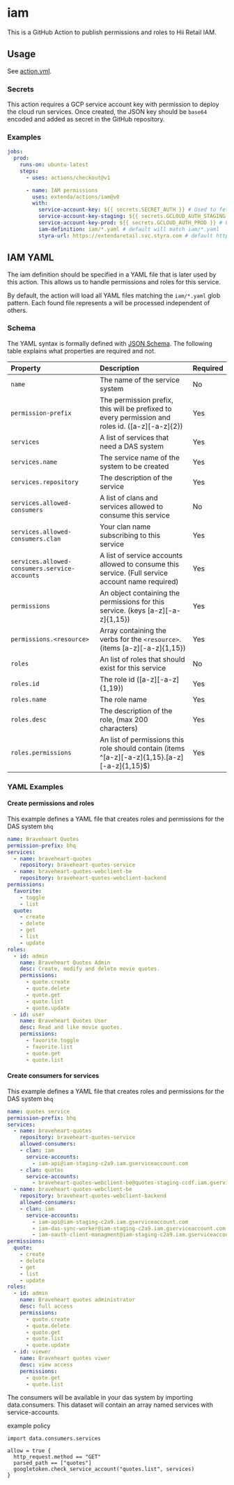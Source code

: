 # iam

This is a GitHub Action to publish permissions and roles to Hii Retail IAM.

## Usage

See [action.yml](action.yml).

### Secrets

This action requires a GCP service account key with permission to deploy the cloud run services.
Once created, the JSON key should be `base64` encoded and added as secret in the GitHub repository.

### Examples

```yaml
jobs:
  prod:
    runs-on: ubuntu-latest
    steps:
      - uses: actions/checkout@v1

      - name: IAM permissions
        uses: extenda/actions/iam@v0
        with:
          service-account-key: ${{ secrets.SECRET_AUTH }} # Used to fetch required credentials from secrets (required)
          service-account-key-staging: ${{ secrets.GCLOUD_AUTH_STAGING }} # Used to configure and create DAS-system on the correct cluster/environment (required)
          service-account-key-prod: ${{ secrets.GCLOUD_AUTH_PROD }} # Used to configure and create DAS-system on the correct cluster/environment (required)
          iam-definition: iam/*.yaml # default will match iam/*.yaml
          styra-url: https://extendaretail.svc.styra.com # default https://extendaretail.svc.styra.com 
```

## IAM YAML

The iam definition should be specified in a YAML file that is later used by this action. This allows us to handle
permissions and roles for this service.

By default, the action will load all YAML files matching the `iam/*.yaml` glob pattern. Each found file represents a
will be processed independent of others.

### Schema

The YAML syntax is formally defined with [JSON Schema](src/iam-schema.js). The following table explains what
properties are required and not.

| Property                                      | Description                                                                                      | Required |
|:----------------------------------------------|:-------------------------------------------------------------------------------------------------|:---------|
| `name`                                        | The name of the service system                                                                   | No       |
| `permission-prefix`                           | The permission prefix, this will be prefixed to every permission and roles id. ([a-z][-a-z]{2})  | Yes      |
| `services`                                    | A list of services that need a DAS system                                                        | Yes      |
| `services.name`                               | The service name of the system to be created                                                     | Yes      |
| `services.repository`                         | The description of the service                                                                   | Yes      |
| `services.allowed-consumers`                  | A list of clans and services allowed to consume this service                                     | No       |
| `services.allowed-consumers.clan`             | Your clan name subscribing to this service                                                       | Yes      |
| `services.allowed-consumers.service-accounts` | A list of service accounts allowed to consume this service. (Full service account name required) | Yes      |
| `permissions`                                 | An object containing the permissions for this service. (keys [a-z][-a-z]{1,15})                  | Yes      |
| `permissions.<resource>`                      | Array containing the verbs for the `<resource>`. (items [a-z][-a-z]{1,15})                       | Yes      |
| `roles`                                       | An list of roles that should exist for this service                                              | No       |
| `roles.id`                                    | The role id ([a-z][-a-z]{1,19})                                                                  | Yes      |
| `roles.name`                                  | The role name                                                                                    | Yes      |
| `roles.desc`                                  | The description of the role, (max 200 characters)                                                | Yes      |
| `roles.permissions`                           | An list of permissions this role should contain (items ^[a-z][-a-z]{1,15}\.[a-z][-a-z]{1,15}$)   | Yes      |

### YAML Examples

#### Create permissions and roles

This example defines a YAML file that creates roles and permissions for the DAS system `bhq`
```yaml
name: Braveheart Quotes
permission-prefix: bhq
services:
  - name: braveheart-quotes
    repository: braveheart-quotes-service
  - name: braveheart-quotes-webclient-be
    repository: braveheart-quotes-webclient-backend
permissions:
  favorite:
    - toggle
    - list
  quote:
    - create
    - delete
    - get
    - list
    - update
roles:
  - id: admin
    name: Braveheart Quotes Admin
    desc: Create, modify and delete movie quotes.
    permissions:
      - quote.create
      - quote.delete
      - quote.get
      - quote.list
      - quote.update
  - id: user
    name: Braveheart Quotes User
    desc: Read and like movie quotes.
    permissions:
      - favorite.toggle
      - favorite.list
      - quote.get
      - quote.list


```

#### Create consumers for services

This example defines a YAML file that creates roles and permissions for the DAS system `bhq`
```yaml
name: quotes service
permission-prefix: bhq
services:
  - name: braveheart-quotes
    repository: braveheart-quotes-service
    allowed-consumers:
    - clan: iam
      service-accounts:
        - iam-api@iam-staging-c2a9.iam.gserviceaccount.com
    - clan: quotes
      service-accounts:
        - braveheart-quotes-webclient-be@quotes-staging-ccdf.iam.gserviceaccount.com
  - name: braveheart-quotes-webclient-be
    repository: braveheart-quotes-webclient-backend
    allowed-consumers:
    - clan: iam
      service-accounts:
        - iam-api@iam-staging-c2a9.iam.gserviceaccount.com
        - iam-das-sync-worker@iam-staging-c2a9.iam.gserviceaccount.com
        - iam-oauth-client-managment@iam-staging-c2a9.iam.gserviceaccount.com
permissions:
  quote:
    - create
    - delete
    - get
    - list
    - update
roles:
  - id: admin
    name: Braveheart quotes administrator
    desc: full access
    permissions:
      - quote.create
      - quote.delete
      - quote.get
      - quote.list
      - quote.update
  - id: viewer
    name: Braveheart quotes viwer
    desc: view access
    permissions:
      - quote.get
      - quote.list

```

The consumers will be available in your das system by importing data.consumers. This dataset will contain an array named services with service-accounts.

example policy

```
import data.consumers.services

allow = true {
  http_request.method == "GET"
  parsed_path == ["quotes"]
  googletoken.check_service_account("quotes.list", services)
}
```
